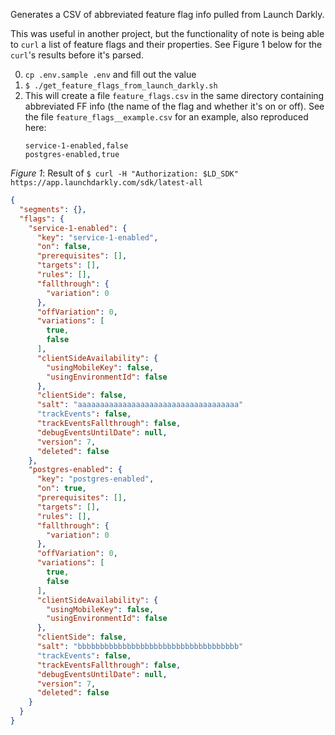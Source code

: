 Generates a CSV of abbreviated feature flag info pulled from Launch Darkly.

This was useful in another project, but the functionality of note is being able to `curl` a list of feature flags and their properties.  See Figure 1 below for the `curl`'s results before it's parsed.

0. `cp .env.sample .env` and fill out the value
1. `$ ./get_feature_flags_from_launch_darkly.sh`
2. This will create a file `feature_flags.csv` in the same directory containing abbreviated FF info (the name of the flag and whether it's on or off).  See the file `feature_flags__example.csv` for an example, also reproduced here:
    ```csv
    service-1-enabled,false
    postgres-enabled,true
    ```


*Figure 1*: Result of `$ curl -H "Authorization: $LD_SDK" https://app.launchdarkly.com/sdk/latest-all`
```json
{
  "segments": {},
  "flags": {
    "service-1-enabled": {
      "key": "service-1-enabled",
      "on": false,
      "prerequisites": [],
      "targets": [],
      "rules": [],
      "fallthrough": {
        "variation": 0
      },
      "offVariation": 0,
      "variations": [
        true,
        false
      ],
      "clientSideAvailability": {
        "usingMobileKey": false,
        "usingEnvironmentId": false
      },
      "clientSide": false,
      "salt": "aaaaaaaaaaaaaaaaaaaaaaaaaaaaaaaaaaaa"
      "trackEvents": false,
      "trackEventsFallthrough": false,
      "debugEventsUntilDate": null,
      "version": 7,
      "deleted": false
    },
    "postgres-enabled": {
      "key": "postgres-enabled",
      "on": true,
      "prerequisites": [],
      "targets": [],
      "rules": [],
      "fallthrough": {
        "variation": 0
      },
      "offVariation": 0,
      "variations": [
        true,
        false
      ],
      "clientSideAvailability": {
        "usingMobileKey": false,
        "usingEnvironmentId": false
      },
      "clientSide": false,
      "salt": "bbbbbbbbbbbbbbbbbbbbbbbbbbbbbbbbbbbb"
      "trackEvents": false,
      "trackEventsFallthrough": false,
      "debugEventsUntilDate": null,
      "version": 7,
      "deleted": false
    }
  }
}
```
